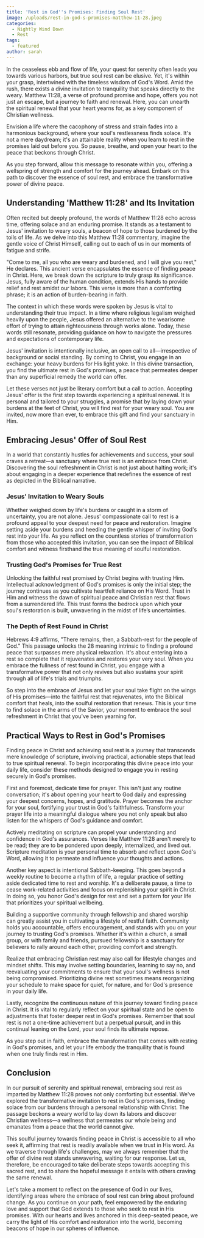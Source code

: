 ```yaml
---
title: 'Rest in God''s Promises: Finding Soul Rest'
image: /uploads/rest-in-god-s-promises-matthew-11-28.jpeg
categories:
  - Nightly Wind Down
  - Rest
tags:
  - featured
author: sarah
---
```

In the ceaseless ebb and flow of life, your quest for serenity often leads you towards various harbors, but true soul rest can be elusive. Yet, it's within your grasp, intertwined with the timeless wisdom of God's Word. Amid the rush, there exists a divine invitation to tranquility that speaks directly to the weary. Matthew 11:28, a verse of profound promise and hope, offers you not just an escape, but a journey to faith and renewal. Here, you can unearth the spiritual renewal that your heart yearns for, as a key component of Christian wellness.

Envision a life where the cacophony of stress and strain fades into a harmonious background, where your soul's restlessness finds solace. It's not a mere daydream; it's an attainable reality when you learn to rest in the promises laid out before you. So pause, breathe, and open your heart to the peace that beckons through Christ.

As you step forward, allow this message to resonate within you, offering a wellspring of strength and comfort for the journey ahead. Embark on this path to discover the essence of soul rest, and embrace the transformative power of divine peace.

## Understanding 'Matthew 11:28' and Its Invitation

Often recited but deeply profound, the words of Matthew 11:28 echo across time, offering solace and an enduring promise. It stands as a testament to Jesus' invitation to weary souls, a beacon of hope to those burdened by the toils of life. As we delve into this Matthew 11:28 commentary, imagine the gentle voice of Christ Himself, calling out to each of us in our moments of fatigue and strife.

"Come to me, all you who are weary and burdened, and I will give you rest," He declares. This ancient verse encapsulates the essence of finding peace in Christ. Here, we break down the scripture to truly grasp its significance. Jesus, fully aware of the human condition, extends His hands to provide relief and rest amidst our labors. This verse is more than a comforting phrase; it is an action of burden-bearing in faith.

The context in which these words were spoken by Jesus is vital to understanding their true impact. In a time where religious legalism weighed heavily upon the people, Jesus offered an alternative to the wearisome effort of trying to attain righteousness through works alone. Today, these words still resonate, providing guidance on how to navigate the pressures and expectations of contemporary life.&nbsp;

Jesus' invitation is intentionally inclusive, an open call to all—irrespective of background or social standing. By coming to Christ, you engage in an exchange: your heavy burdens for His light yoke. In this divine transaction, you find the ultimate rest in God's promises, a peace that permeates deeper than any superficial remedy the world can offer.

Let these verses not just be literary comfort but a call to action. Accepting Jesus' offer is the first step towards experiencing a spiritual renewal. It is personal and tailored to your struggles, a promise that by laying down your burdens at the feet of Christ, you will find rest for your weary soul. You are invited, now more than ever, to embrace this gift and find your sanctuary in Him.

## Embracing Jesus' Offer of Soul Rest

In a world that constantly hustles for achievements and success, your soul craves a retreat—a sanctuary where true rest is an embrace from Christ. Discovering the soul refreshment in Christ is not just about halting work; it's about engaging in a deeper experience that redefines the essence of rest as depicted in the Biblical narrative.

### Jesus' Invitation to Weary Souls

Whether weighed down by life's burdens or caught in a storm of uncertainty, you are not alone. Jesus' compassionate call to rest is a profound appeal to your deepest need for peace and restoration. Imagine setting aside your burdens and heeding the gentle whisper of inviting God's rest into your life. As you reflect on the countless stories of transformation from those who accepted this invitation, you can see the impact of Biblical comfort and witness firsthand the true meaning of soulful restoration.

### Trusting God's Promises for True Rest

Unlocking the faithful rest promised by Christ begins with trusting Him. Intellectual acknowledgment of God's promises is only the initial step; the journey continues as you cultivate heartfelt reliance on His Word. Trust in Him and witness the dawn of spiritual peace and Christian rest that flows from a surrendered life. This trust forms the bedrock upon which your soul's restoration is built, unwavering in the midst of life’s uncertainties.

### The Depth of Rest Found in Christ

Hebrews 4:9 affirms, "There remains, then, a Sabbath-rest for the people of God." This passage unlocks the 28 meaning intrinsic to finding a profound peace that surpasses mere physical relaxation. It's about entering into a rest so complete that it rejuvenates and restores your very soul. When you embrace the fullness of rest found in Christ, you engage with a transformative power that not only revives but also sustains your spirit through all of life's trials and triumphs.

So step into the embrace of Jesus and let your soul take flight on the wings of His promises—into the faithful rest that rejuvenates, into the Biblical comfort that heals, into the soulful restoration that renews. This is your time to find solace in the arms of the Savior, your moment to embrace the soul refreshment in Christ that you've been yearning for.

## Practical Ways to Rest in God's Promises

Finding peace in Christ and achieving soul rest is a journey that transcends mere knowledge of scripture, involving practical, actionable steps that lead to true spiritual renewal. To begin incorporating this divine peace into your daily life, consider these methods designed to engage you in resting securely in God's promises.

First and foremost, dedicate time for prayer. This isn't just any routine conversation; it's about opening your heart to God daily and expressing your deepest concerns, hopes, and gratitude. Prayer becomes the anchor for your soul, fortifying your trust in God's faithfulness. Transform your prayer life into a meaningful dialogue where you not only speak but also listen for the whispers of God's guidance and comfort.

Actively meditating on scripture can propel your understanding and confidence in God's assurances. Verses like Matthew 11:28 aren't merely to be read; they are to be pondered upon deeply, internalized, and lived out. Scripture meditation is your personal time to absorb and reflect upon God's Word, allowing it to permeate and influence your thoughts and actions.

Another key aspect is intentional Sabbath-keeping. This goes beyond a weekly routine to become a rhythm of life, a regular practice of setting aside dedicated time to rest and worship. It's a deliberate pause, a time to cease work-related activities and focus on replenishing your spirit in Christ. In doing so, you honor God's design for rest and set a pattern for your life that prioritizes your spiritual wellbeing.

Building a supportive community through fellowship and shared worship can greatly assist you in cultivating a lifestyle of restful faith. Community holds you accountable, offers encouragement, and stands with you on your journey to trusting God's promises. Whether it's within a church, a small group, or with family and friends, pursued fellowship is a sanctuary for believers to rally around each other, providing comfort and strength.

Realize that embracing Christian rest may also call for lifestyle changes and mindset shifts. This may involve setting boundaries, learning to say no, and reevaluating your commitments to ensure that your soul's wellness is not being compromised. Prioritizing divine rest sometimes means reorganizing your schedule to make space for quiet, for nature, and for God's presence in your daily life.

Lastly, recognize the continuous nature of this journey toward finding peace in Christ. It is vital to regularly reflect on your spiritual state and be open to adjustments that foster deeper rest in God's promises. Remember that soul rest is not a one-time achievement but a perpetual pursuit, and in this continual leaning on the Lord, your soul finds its ultimate repose.

As you step out in faith, embrace the transformation that comes with resting in God's promises, and let your life embody the tranquility that is found when one truly finds rest in Him.

## Conclusion

In our pursuit of serenity and spiritual renewal, embracing soul rest as imparted by Matthew 11:28 proves not only comforting but essential. We've explored the transformative invitation to rest in God's promises, finding solace from our burdens through a personal relationship with Christ. The passage beckons a weary world to lay down its labors and discover Christian wellness—a wellness that permeates our whole being and emanates from a peace that the world cannot give.

This soulful journey towards finding peace in Christ is accessible to all who seek it, affirming that rest is readily available when we trust in His word. As we traverse through life's challenges, may we always remember that the offer of divine rest stands unwavering, waiting for our response. Let us, therefore, be encouraged to take deliberate steps towards accepting this sacred rest, and to share the hopeful message it entails with others craving the same renewal.

Let's take a moment to reflect on the presence of God in our lives, identifying areas where the embrace of soul rest can bring about profound change. As you continue on your path, feel empowered by the enduring love and support that God extends to those who seek to rest in His promises. With our hearts and lives anchored in this deep-seated peace, we carry the light of His comfort and restoration into the world, becoming beacons of hope in our spheres of influence.